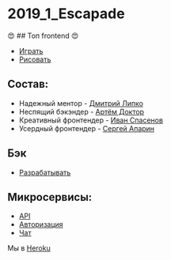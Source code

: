 # 2019_1_Escapade
:heart_eyes: ## Топ frontend :heart_eyes:

- [Играть](https://escapade-frontend.herokuapp.com)
- [Рисовать](https://www.figma.com/file/WcFryEu51iySsuBd8F0CLi0S/explose)

## Состав:
- Надежный ментор - [Дмитрий Липко](https://github.com/dlipko)
- Неспящий бэкэндер - [Артём Доктор](https://github.com/SmartPhoneJava)
- Креативный фронтендер - [Иван Спасенов](https://github.com/slevinsps)
- Усердный фронтендер - [Сергей Апарин](https://github.com/Bigyin1)

## Бэк
- [Разрабатывать](https://github.com/go-park-mail-ru/2019_1_Escapade)

## Микросервисы:
- [API](https://escapade-backend.herokuapp.com)
- [Авторизация](https://escapade-auth.herokuapp.com)
- [Чат](https://escapade-chat.herokuapp.com)

Мы в [Heroku](https://dashboard.heroku.com/teams/escapade/apps)
